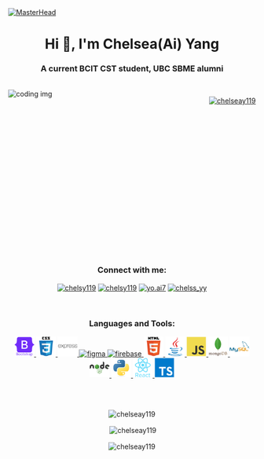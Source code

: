 <a href="https://rishavchanda.io">
    <img src="https://media.tenor.com/30W6eFceX90AAAAC/banner.gif" alt="MasterHead" width="1000" height="400">
</a>

<h1 align="center">Hi 🌿, I'm Chelsea(Ai) Yang</h1>
<h3 align="center">A current BCIT CST student, UBC SBME alumni</h3>
<br>
<div style="display: flex; justify-content: space-between;">
<img align="right" alt="coding img" width="400" height="300" src="https://i.pinimg.com/originals/f0/f0/d9/f0f0d932d6e39c7af5aa305cbd8da735.gif"> 
<br>
<br>
<p align="center" margin=10px> <a href="https://github.com/ryo-ma/github-profile-trophy"><img src="https://github-profile-trophy.vercel.app/?username=chelseay119&row=2&column=3" alt="chelseay119" /></a> </p>

  
</div>
<br>

<br>
<h3 align="center">Connect with me:</h3>
<p align="center">
<a href="https://www.leetcode.com/chelsy119" target="blank"><img align="center" src="https://raw.githubusercontent.com/rahuldkjain/github-profile-readme-generator/master/src/images/icons/Social/linked-in.svg" alt="chelsy119" height="30" width="40" /></a>
<a href="https://www.leetcode.com/chelsy119" target="blank"><img align="center" src="https://raw.githubusercontent.com/rahuldkjain/github-profile-readme-generator/master/src/images/icons/Social/leet-code.svg" alt="chelsy119" height="30" width="40" /></a>
<a href="https://instagram.com/yo.ai7" target="blank"><img align="center" src="https://raw.githubusercontent.com/rahuldkjain/github-profile-readme-generator/master/src/images/icons/Social/instagram.svg" alt="yo.ai7" height="30" width="40" /></a>
<a href="https://discord.gg/chelss_yy" target="blank"><img align="center" src="https://raw.githubusercontent.com/rahuldkjain/github-profile-readme-generator/master/src/images/icons/Social/discord.svg" alt="chelss_yy" height="30" width="40" /></a>
</p>

<br>
<h3 align="center">Languages and Tools:</h3>
<p align="center"> <a href="https://getbootstrap.com" target="_blank" rel="noreferrer"> <img src="https://raw.githubusercontent.com/devicons/devicon/master/icons/bootstrap/bootstrap-plain-wordmark.svg" alt="bootstrap" width="40" height="40"/> </a> <a href="https://www.w3schools.com/css/" target="_blank" rel="noreferrer"> <img src="https://raw.githubusercontent.com/devicons/devicon/master/icons/css3/css3-original-wordmark.svg" alt="css3" width="40" height="40"/> </a> <a href="https://expressjs.com" target="_blank" rel="noreferrer"> <img src="https://raw.githubusercontent.com/devicons/devicon/master/icons/express/express-original-wordmark.svg" alt="express" width="40" height="40"/> </a> <a href="https://www.figma.com/" target="_blank" rel="noreferrer"> <img src="https://www.vectorlogo.zone/logos/figma/figma-icon.svg" alt="figma" width="40" height="40"/> </a> <a href="https://firebase.google.com/" target="_blank" rel="noreferrer"> <img src="https://www.vectorlogo.zone/logos/firebase/firebase-icon.svg" alt="firebase" width="40" height="40"/> </a> <a href="https://www.w3.org/html/" target="_blank" rel="noreferrer"> <img src="https://raw.githubusercontent.com/devicons/devicon/master/icons/html5/html5-original-wordmark.svg" alt="html5" width="40" height="40"/> </a> <a href="https://www.java.com" target="_blank" rel="noreferrer"> <img src="https://raw.githubusercontent.com/devicons/devicon/master/icons/java/java-original.svg" alt="java" width="40" height="40"/> </a> <a href="https://developer.mozilla.org/en-US/docs/Web/JavaScript" target="_blank" rel="noreferrer"> <img src="https://raw.githubusercontent.com/devicons/devicon/master/icons/javascript/javascript-original.svg" alt="javascript" width="40" height="40"/> </a> <a href="https://www.mongodb.com/" target="_blank" rel="noreferrer"> <img src="https://raw.githubusercontent.com/devicons/devicon/master/icons/mongodb/mongodb-original-wordmark.svg" alt="mongodb" width="40" height="40"/> </a> <a href="https://www.mysql.com/" target="_blank" rel="noreferrer"> <img src="https://raw.githubusercontent.com/devicons/devicon/master/icons/mysql/mysql-original-wordmark.svg" alt="mysql" width="40" height="40"/> </a> <a href="https://nodejs.org" target="_blank" rel="noreferrer"> <img src="https://raw.githubusercontent.com/devicons/devicon/master/icons/nodejs/nodejs-original-wordmark.svg" alt="nodejs" width="40" height="40"/> </a> <a href="https://www.python.org" target="_blank" rel="noreferrer"> <img src="https://raw.githubusercontent.com/devicons/devicon/master/icons/python/python-original.svg" alt="python" width="40" height="40"/> </a> <a href="https://reactjs.org/" target="_blank" rel="noreferrer"> <img src="https://raw.githubusercontent.com/devicons/devicon/master/icons/react/react-original-wordmark.svg" alt="react" width="40" height="40"/> </a> <a href="https://www.typescriptlang.org/" target="_blank" rel="noreferrer"> <img src="https://raw.githubusercontent.com/devicons/devicon/master/icons/typescript/typescript-original.svg" alt="typescript" width="40" height="40"/> </a> </p>

<br>
<br>
<div align="center">
<p><img align="center" src="https://github-readme-stats.vercel.app/api/top-langs?username=chelseay119&show_icons=true&locale=en&layout=compact" alt="chelseay119" width="400" /></p>

<p>&nbsp;<img align="center" src="https://github-readme-stats.vercel.app/api?username=chelseay119&show_icons=true&locale=en" alt="chelseay119"  width="500" /></p>

<p><img align="center" src="https://github-readme-streak-stats.herokuapp.com/?user=chelseay119&" alt="chelseay119"  width="500" /></p>

</div>

